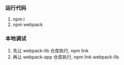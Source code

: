 ### 运行代码

1. npm i
2. npm webpack

### 本地调试

1. 先让 webpack-lib 仓库执行, npm link
2. 再让 webpack-app 仓库执行, npm link webpack-lib

[//]: # "npm link webpack-lib 映射注释"
[//]: # "/Users/devin.lin/Desktop/webpack-app/node_modules/webpack-lib -> /Users/devin.lin/.nvm/versions/node/v10.2.0/lib/node_modules/webpack-lib -> /Users/devin.lin/Desktop/webpack-lib"
